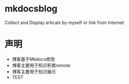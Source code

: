 # mkdocsblog
Collect and Display articals by myself or link from Internet
# 声明
- 博客基于Mkdocs修改
- 博客主要用于知识积累remote
- 博客主要用于知识展示
- TEST

